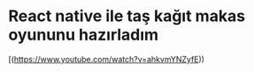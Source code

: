 # React native ile taş kağıt makas oyununu hazırladım

[(https://www.youtube.com/watch?v=ahkvmYNZyfE))
